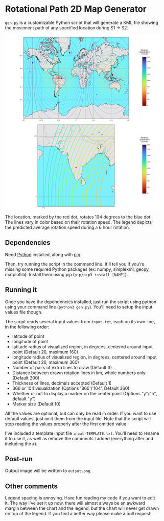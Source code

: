 # Rotational Path 2D Map Generator

`gen.py` is a customizable Python script that will generate a KML file showing the movement path of any specified location during S1 -> S2.

![x](img/globe.png "world viz")
![x](img/india.png "india viz")

The location, marked by the red dot, rotates 104 degrees to the blue dot. The lines vary in color based on their rotation speed. The legend depicts the predicted average rotation speed during a 6 hour rotation.

## Dependencies

Need [Python](https://www.python.org/downloads/) installed, along with [pip](https://pip.pypa.io/en/stable/installation/).

Then, try running the script in the command line. It'll tell you if you're missing some required Python packages (ex: numpy, simplekml, geopy, matplotlib). Install them using pip (`pip/pip3 install [NAME]`).

## Running it

Once you have the dependencies installed, just run the script using python using your command line (`python3 gen.py`). You'll need to setup the input values file though.

The script reads several input values from `input.txt`, each on its own line, in the following order:
- latitude of point
- longitude of point
- latitude radius of visualized region, in degrees, centered around input point (Default 20, maximum 160)
- longitude radius of visualized region, in degrees, centered around input point (Default 20, maximum 360)
- Number of pairs of extra lines to draw (Default 3)
- Distance between drawn rotation lines in km, whole numbers only (Default 200)
- Thickness of lines, decimals accepted (Default 1)
- 360 or 104 visualization (Options '360'/'104', Default 360)
- Whether or not to display a marker on the center point (Options "y"/"n", default "y")
- Marker size (Default 10)

All the values are optional, but can only be read in order. If you want to use default values, just omit them from the input file. Note that the script will stop reading the values properly after the first omitted value.

I've included a template input file `input-TEMPLATE.txt`. You'll need to rename it to use it, as well as remove the comments I added (everything after and including the `#`).

## Post-run

Output image will be written to `output.png`.

## Other comments

Legend spacing is annoying. Have fun reading my code if you want to edit it. The way I've set it up now, there will almost always be an awkward margin between the chart and the legend, but the chart will never get drawn on top of the legend. If you find a better way please make a pull request!
